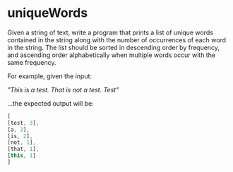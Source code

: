 # uniqueWords

Given a string of text, write a program that prints a list of unique words contained in the string
along with the number of occurrences of each word in the string. The list should be sorted in
descending order by frequency, and ascending order alphabetically when multiple words occur
with the same frequency.

For example, given the input:

*"This is a test. That is not a test. Test"*

...the expected output will be:
``` javascript
[
[test, 3],
[a, 2],
[is, 2],
[not, 1],
[that, 1],
[this, 1]
]
```
